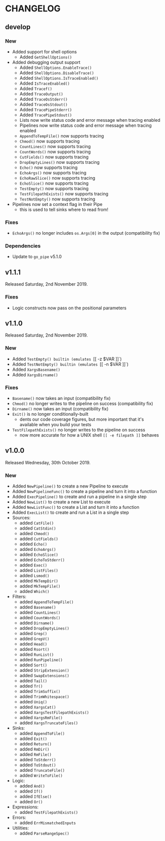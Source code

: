 # CHANGELOG

## develop

### New

* Added support for shell options
  - Added `GetShellOptions()`
* Added debugging output support
  - Added `ShellOptions.EnableTrace()`
  - Added `ShellOptions.DisableTrace()`
  - Added `ShellOptions.IsTraceEnabled()`
  - Added `IsTraceEnabled()`
  - Added `Tracef()`
  - Added `TraceOutput()`
  - Added `TraceOsStderr()`
  - Added `TraceOsStdout()`
  - Added `TracePipeStderr()`
  - Added `TracePipeStdout()`
  - Lists now write status code and error message when tracing enabled
  - Pipelines now write status code and error message when tracing enabled
  - `AppendToTempFile()` now supports tracing
  - `Chmod()` now supports tracing
  - `CountLines()` now supports tracing
  - `CountWords()` now supports tracing
  - `CutFields()` now supports tracing
  - `DropEmptyLines()` now supports tracing
  - `Echo()` now supports tracing
  - `EchoArgs()` now supports tracing
  - `EchoRawSlice()` now supports tracing
  - `EchoSlice()` now supports tracing
  - `TestEmpty()` now supports tracing
  - `TestFilepathExists()` now supports tracing
  - `TestNotEmpty()` now supports tracing
* Pipelines now set a context flag in their Pipe
  - this is used to tell sinks where to read from!

### Fixes

* `EchoArgs()` no longer includes `os.Args[0]` in the output (compatibility fix)

### Dependencies

* Update to `go_pipe` v5.1.0

## v1.1.1

Released Saturday, 2nd November 2019.

### Fixes

* Logic constructs now pass on the positional parameters

## v1.1.0

Released Saturday, 2nd November 2019.

### New

* Added `TestEmpty() builtin (emulates `[[ -z $VAR ]]`)
* Added `TestNotEmpty() builtin (emulates `[[ -n $VAR ]]`)
* Added `XargsBasename()`
* Added `XargsDirname()`

### Fixes

* `Basename()` now takes an input (compatibility fix)
* `Chmod()` no longer writes to the pipeline on success (compatibility fix)
* `Dirname()` now takes an input (compatibility fix)
* `Exit()` is no longer conditionally-built
  - dents our code coverage figures, but more important that it's available when you build your tests
* `TestFilepathExists()` no longer writes to the pipeline on success
  - now more accurate for how a UNIX shell `[[ -e filepath ]]` behaves

## v1.0.0

Released Wednesday, 30th October 2019.

### New

* Added `NewPipeline()` to create a new Pipeline to execute
* Added `NewPipelineFunc()` to create a pipeline and turn it into a function
* Added `ExecPipeline()` to create and run a pipeline in a single step
* Added `NewList()` to create a new List to execute
* Added `NewListFunc()` to create a List and turn it into a function
* Added `ExecList()` to create and run a List in a single step
* Sources:
  - added `CatFile()`
  - added `CatStdin()`
  - added `Chmod()`
  - added `CutFields()`
  - added `Echo()`
  - added `EchoArgs()`
  - added `EchoSlice()`
  - added `EchoToStderr()`
  - added `Exec()`
  - added `ListFiles()`
  - added `Lsmod()`
  - added `MkTempDir()`
  - added `MkTempFile()`
  - added `Which()`
* Filters:
  - added `AppendToTempFile()`
  - added `Basename()`
  - added `CountLines()`
  - added `CountWords()`
  - added `Dirname()`
  - added `DropEmptyLines()`
  - added `Grep()`
  - added `GrepV()`
  - added `Head()`
  - added `Rsort()`
  - added `RunList()`
  - added `RunPipeline()`
  - added `Sort()`
  - added `StripExtension()`
  - added `SwapExtensions()`
  - added `Tail()`
  - added `Tr()`
  - added `TrimSuffix()`
  - added `TrimWhitespace()`
  - added `Uniq()`
  - added `XargsCat()`
  - added `XargsTestFilepathExists()`
  - added `XargsRmFile()`
  - added `XargsTruncateFiles()`
* Sinks:
  - added `AppendToFile()`
  - added `Exit()`
  - added `Return()`
  - added `RmDir()`
  - added `RmFile()`
  - added `ToStderr()`
  - added `ToStdout()`
  - added `TruncateFile()`
  - added `WriteToFile()`
* Logic:
  - added `And()`
  - added `If()`
  - added `IfElse()`
  - added `Or()`
* Expressions:
  - added `TestFilepathExists()`
* Errors:
  - added `ErrMismatchedInputs`
* Utilities:
  - added `ParseRangeSpec()`